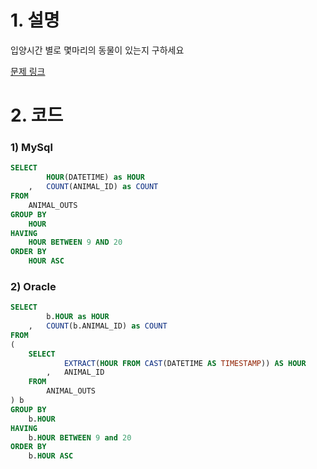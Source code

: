 # 1. 설명
입양시간 별로 몇마리의 동물이 있는지 구하세요

[문제 링크](https://programmers.co.kr/learn/courses/30/lessons/59412)


# 2. 코드
### 1) MySql
```sql
SELECT
        HOUR(DATETIME) as HOUR
    ,   COUNT(ANIMAL_ID) as COUNT
FROM 
    ANIMAL_OUTS
GROUP BY
    HOUR
HAVING
    HOUR BETWEEN 9 AND 20
ORDER BY
    HOUR ASC
```

### 2) Oracle
```sql
SELECT
        b.HOUR as HOUR
    ,   COUNT(b.ANIMAL_ID) as COUNT
FROM
(
    SELECT
            EXTRACT(HOUR FROM CAST(DATETIME AS TIMESTAMP)) AS HOUR
        ,   ANIMAL_ID
    FROM 
        ANIMAL_OUTS
) b
GROUP BY 
    b.HOUR
HAVING
    b.HOUR BETWEEN 9 and 20
ORDER BY
    b.HOUR ASC
```